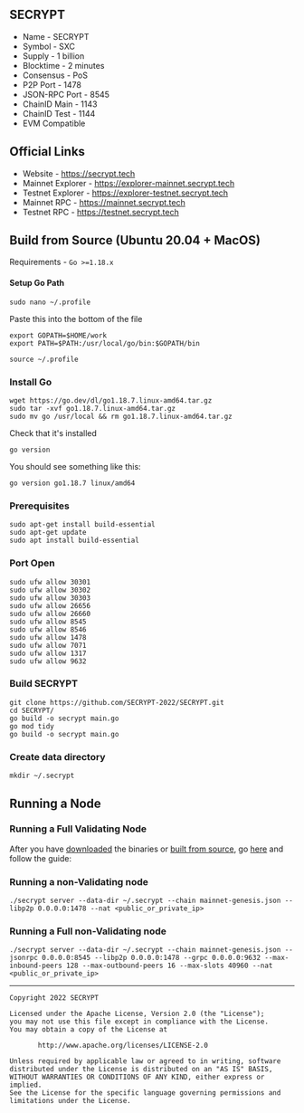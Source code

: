 ## SECRYPT
* Name - SECRYPT
* Symbol - SXC
* Supply - 1 billion
* Blocktime - 2 minutes
* Consensus - PoS
* P2P Port - 1478
* JSON-RPC Port - 8545 
* ChainID Main - 1143
* ChainID Test - 1144
* EVM Compatible

## Official Links
* Website - https://secrypt.tech
* Mainnet Explorer - https://explorer-mainnet.secrypt.tech
* Testnet Explorer - https://explorer-testnet.secrypt.tech
* Mainnet RPC - https://mainnet.secrypt.tech
* Testnet RPC - https://testnet.secrypt.tech

## Build from Source (Ubuntu 20.04 + MacOS)
Requirements - `Go >=1.18.x`

#### Setup Go Path
```
sudo nano ~/.profile

```
Paste this into the bottom of the file
```
export GOPATH=$HOME/work
export PATH=$PATH:/usr/local/go/bin:$GOPATH/bin
```
```
source ~/.profile

```

### Install Go
```
wget https://go.dev/dl/go1.18.7.linux-amd64.tar.gz
sudo tar -xvf go1.18.7.linux-amd64.tar.gz
sudo mv go /usr/local && rm go1.18.7.linux-amd64.tar.gz

```
Check that it's installed
```
go version

```
You should see something like this:
```
go version go1.18.7 linux/amd64
```

### Prerequisites

```
sudo apt-get install build-essential
sudo apt-get update
sudo apt install build-essential

```

### Port Open

```
sudo ufw allow 30301
sudo ufw allow 30302
sudo ufw allow 30303
sudo ufw allow 26656
sudo ufw allow 26660
sudo ufw allow 8545
sudo ufw allow 8546
sudo ufw allow 1478
sudo ufw allow 7071
sudo ufw allow 1317
sudo ufw allow 9632

```

### Build SECRYPT
```
git clone https://github.com/SECRYPT-2022/SECRYPT.git
cd SECRYPT/
go build -o secrypt main.go
go mod tidy
go build -o secrypt main.go

```

### Create data directory
```
mkdir ~/.secrypt

```

## Running a Node
### Running a Full Validating Node
After you have [downloaded](https://github.com/SECRYPT-2022/SECRYPT/releases/latest) the binaries or [built from source](https://github.com/SECRYPT-2022/SECRYPT#build-from-source), go [here](ValidatorGuide.md) and follow the guide:

### Running a non-Validating node
```
./secrypt server --data-dir ~/.secrypt --chain mainnet-genesis.json --libp2p 0.0.0.0:1478 --nat <public_or_private_ip>
```

### Running a Full non-Validating node
```
./secrypt server --data-dir ~/.secrypt --chain mainnet-genesis.json --jsonrpc 0.0.0.0:8545 --libp2p 0.0.0.0:1478 --grpc 0.0.0.0:9632 --max-inbound-peers 128 --max-outbound-peers 16 --max-slots 40960 --nat <public_or_private_ip>
```

---
```
Copyright 2022 SECRYPT

Licensed under the Apache License, Version 2.0 (the "License");
you may not use this file except in compliance with the License.
You may obtain a copy of the License at

       http://www.apache.org/licenses/LICENSE-2.0

Unless required by applicable law or agreed to in writing, software
distributed under the License is distributed on an "AS IS" BASIS,
WITHOUT WARRANTIES OR CONDITIONS OF ANY KIND, either express or implied.
See the License for the specific language governing permissions and
limitations under the License.
```
